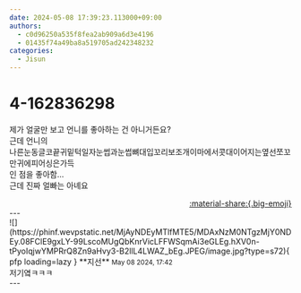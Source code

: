 ```yaml
---
date: 2024-05-08 17:39:23.113000+09:00
authors:
  - c0d96250a535f8fea2ab909a6d3e4196
  - 01435f74a49ba8a519705ad242348232
categories:
  - Jisun
---
```


# 4-162836298

<div class="post-container" markdown="1">
<div class="content-container md-sidebar__scrollwrap" markdown="1">

제가 얼굴만 보고 언니를 좋아하는 건 아니거든요?<br>근데 언니의<br>나른눈동글코끝귀밑턱일자눈썹과눈썹뼈대입꼬리보조개이마에서콧대이어지는옆선쪼꼬만귀에피어싱은가득<br>인 점을 좋아함...<br>근데 진짜 얼빠는 아녜요<br>

</div>
</div>

<div style="text-align: right;" markdown="1">
<a href="https://weverse.io/fromis9/fanpost/4-162836298" style="text-align: right;">:material-share:{.big-emoji}</a>
</div>
---

<div class="comments-container md-sidebar__scrollwrap" markdown="1">
<div class="comment" markdown="1">
<div class='id-container' markdown="1">
![](https://phinf.wevpstatic.net/MjAyNDEyMTlfMTE5/MDAxNzM0NTgzMjY0NDEy.08FClE9gxLY-99LscoMUgQbKnrVicLFFWSqmAi3eGLEg.hXV0n-tPyoIqjwYMPRrQ8Zn9aHvy3-B2llL4LWAZ_bEg.JPEG/image.jpg?type=s72){ pfp loading=lazy }
**<span class="artist">지선</span>** <small>May 08 2024, 17:42</small><br>
</div>
<div class='comment-body' markdown="1">
저기옄ㅋㅋㅋ
</div>
</div>
</div>
---

